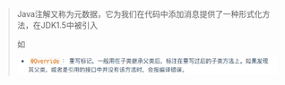 > Java注解又称为元数据，它为我们在代码中添加消息提供了一种形式化方法，在JDK1.5中被引入
>
> 如
>
> ![image-20210626103325717](image\image-20210626103325717.png)